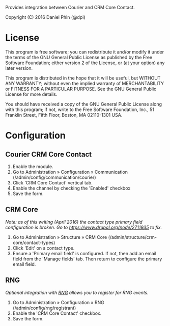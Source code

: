 Provides integration between Courier and CRM Core Contact.

Copyright (C) 2016 Daniel Phin (@dpi)

# License

This program is free software; you can redistribute it and/or modify
it under the terms of the GNU General Public License as published by
the Free Software Foundation; either version 2 of the License, or
(at your option) any later version.

This program is distributed in the hope that it will be useful,
but WITHOUT ANY WARRANTY; without even the implied warranty of
MERCHANTABILITY or FITNESS FOR A PARTICULAR PURPOSE.  See the
GNU General Public License for more details.

You should have received a copy of the GNU General Public License along
with this program; if not, write to the Free Software Foundation, Inc.,
51 Franklin Street, Fifth Floor, Boston, MA 02110-1301 USA.

# Configuration

## Courier CRM Core Contact

 1. Enable the module.
 2. Go to Administration » Configuration » Communication
    (/admin/config/communication/courier)
 3. Click 'CRM Core Contact' vertical tab.
 4. Enable the channel by checking the 'Enabled' checkbox
 5. Save the form.

## CRM Core

_Note: as of this writing (April 2016) the contact type primary field
configuration is broken. Go to https://www.drupal.org/node/2711935 to fix._

 1. Go to  Administration » Structure » CRM Core
    (/admin/structure/crm-core/contact-types)
 2. Click 'Edit' on a contact type.
 3. Ensure a 'Primary email field' is configured. If not, then add an email
    field from the 'Manage fields' tab. Then return to configure the primary
    email field.

## RNG

_Optional integration with [RNG](https://drupal.org/project/rng) allows you to
register for RNG events._

 1. Go to Administration » Configuration » RNG (/admin/config/rng/registrant)
 2. Enable the 'CRM Core Contact' checkbox.
 3. Save the form.
